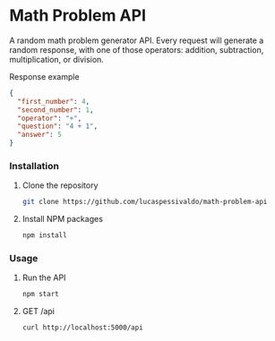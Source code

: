 # Math Problem API

A random math problem generator API.
Every request will generate a random response, with one of those operators: addition, subtraction, multiplication, or division.

Response example 
```json
{
  "first_number": 4,
  "second_number": 1,
  "operator": "+",
  "question": "4 + 1",
  "answer": 5
}
```

### Installation

1. Clone the repository
   ```sh
   git clone https://github.com/lucaspessivaldo/math-problem-api
   ```
2. Install NPM packages
   ```sh
   npm install
   ```

### Usage

1. Run the API
   ```sh
   npm start
   ```
2. GET /api
   ```sh
   curl http://localhost:5000/api
   ```
